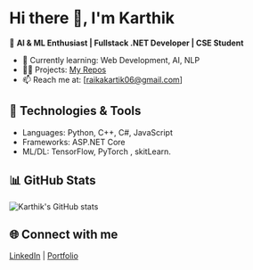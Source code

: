 # Hi there 👋, I'm Karthik  

🚀 **AI & ML Enthusiast | Fullstack .NET Developer | CSE Student**

- 🌱 Currently learning: Web Development, AI, NLP  
- 👨‍💻 Projects: [My Repos](https://github.com/YourUsername?tab=repositories)  
- 📫 Reach me at: [raikakartik06@gmail.com]

## 🔧 Technologies & Tools
- Languages: Python, C++, C#, JavaScript  
- Frameworks: ASP.NET Core  
- ML/DL: TensorFlow, PyTorch  , skitLearn.

## 📊 GitHub Stats
![Karthik's GitHub stats](https://github-readme-stats.vercel.app/api?username=Kartik-666&show_icons=true&theme=tokyonight)

## 🌐 Connect with me
[LinkedIn](https://www.linkedin.com/in/your-profile) | [Portfolio](your-website-link)
